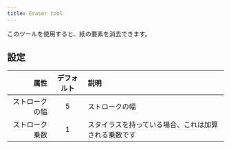 ```yaml
---
title: Eraser tool
---
```


このツールを使用すると、紙の要素を消去できます。

## 設定

|      属性 | デフォルト | 説明                         |
| ------: | :---: | :------------------------- |
| ストロークの幅 |   5   | ストロークの幅                    |
| ストローク乗数 |   1   | スタイラスを持っている場合、これは加算される乗数です |
